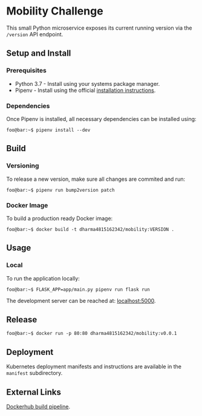 # Mobility Challenge

This small Python microservice exposes its current running version via the `/version` API endpoint.

## Setup and Install

### Prerequisites

* Python 3.7 - Install using your systems package manager.
* Pipenv - Install using the official [installation instructions](https://github.com/pypa/pipenv#installation).

### Dependencies

Once Pipenv is installed, all necessary dependencies can be installed using:

```console
foo@bar:~$ pipenv install --dev
```

## Build

### Versioning

To release a new version, make sure all changes are commited and run:

```console
foo@bar:~$ pipenv run bump2version patch
```

### Docker Image

To build a production ready Docker image:

```console
foo@bar:~$ docker build -t dharma4815162342/mobility:VERSION .
```

## Usage

### Local

To run the application locally:

```console
foo@bar:~$ FLASK_APP=app/main.py pipenv run flask run
```

The development server can be reached at: [localhost:5000](http://localhost:5000).

## Release

```console
foo@bar:~$ docker run -p 80:80 dharma4815162342/mobility:v0.0.1
```

## Deployment

Kubernetes deployment manifests and instructions are available in the `manifest` subdirectory.

## External Links

[Dockerhub build pipeline](https://hub.docker.com/repository/docker/dharma4815162342/mobility/builds).